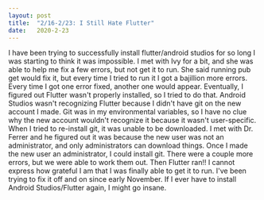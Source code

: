 ```yaml
---
layout: post
title:  "2/16-2/23: I Still Hate Flutter"
date:   2020-2-23
---
```

I have been trying to successfully install flutter/android studios for so long I was starting to think it was impossible. I met with Ivy for a bit, and she was able to help me fix a few errors, but not get it to run. She said running pub get would fix it, but every time I tried to run it I got a bajillion more errors. Every time I got one error fixed, another one would appear. Eventually, I figured out Flutter wasn't properly installed, so I tried to do that. Android Studios wasn't recognizing Flutter because I didn't have git on the new account I made. Git was in my environmental variables, so I have no clue why the new account wouldn't recognize it because it wasn't user-specific. When I tried to re-install git, it was unable to be downloaded. I met with Dr. Ferrer and he figured out it was because the new user was not an administrator, and only administrators can download things. Once I made the new user an administrator, I could install git. There were a couple more errors, but we were able to work them out. Then Flutter ran!! I cannot express how grateful I am that I was finally able to get it to run. I've been trying to fix it off and on since early November. If I ever have to install Android Studios/Flutter again, I might go insane. 